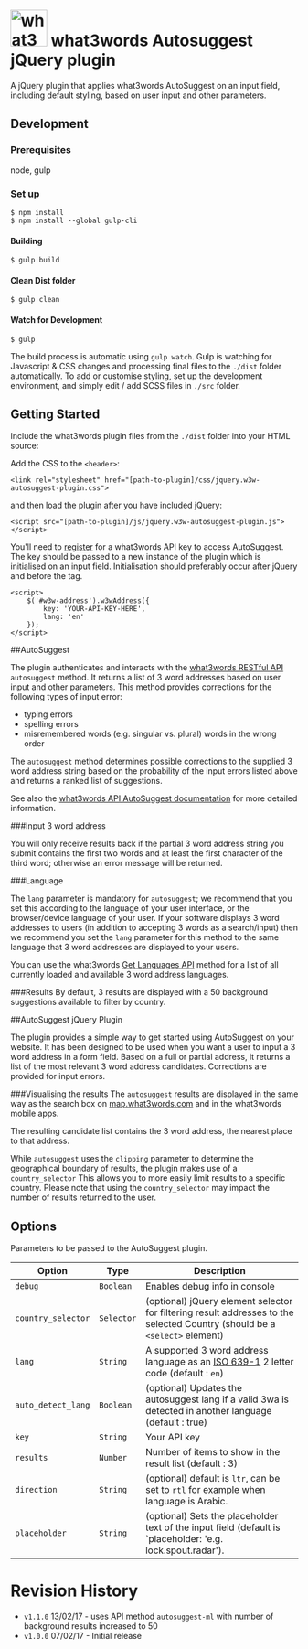 # <img src="https://what3words.com/assets/images/w3w_square_red.png" width="64" height="64" alt="what3words">&nbsp;what3words Autosuggest jQuery plugin
A jQuery plugin that applies what3words AutoSuggest on an input field, including default styling, based on user input and other parameters.


## Development

### Prerequisites
node, gulp

### Set up
```
$ npm install
$ npm install --global gulp-cli

```

#### Building
```
$ gulp build
```

#### Clean Dist folder
```
$ gulp clean
```

#### Watch for Development
```
$ gulp
```

The build process is automatic using `gulp watch`. Gulp is watching for Javascript & CSS changes and processing final files to the `./dist` folder automatically.
To add or customise styling, set up the development environment, and simply edit / add SCSS files in `./src` folder.


## Getting Started

Include the what3words plugin files from the `./dist` folder into your HTML source:

Add the CSS to the  `<header>`:
```
<link rel="stylesheet" href="[path-to-plugin]/css/jquery.w3w-autosuggest-plugin.css">
```

and then load the plugin after you have included jQuery:

```
<script src="[path-to-plugin]/js/jquery.w3w-autosuggest-plugin.js"></script>
```

You'll need to [register](https://map.what3words.com/register?dev=true) for a what3words API key to access AutoSuggest. The key should be passed to a new instance of the plugin which is initialised on an input field. Initialisation should preferably occur after jQuery and before the </body> tag.


```
<script>
	$('#w3w-address').w3wAddress({
		key: 'YOUR-API-KEY-HERE',
		lang: 'en'
	});
</script>
```

##AutoSuggest

The plugin authenticates and interacts with the [what3words RESTful API](https://docs.what3words.com/api/v2/) `autosuggest` method.
It returns a list of 3 word addresses based on user input and other parameters.
This method provides corrections for the following types of input error:

- typing errors
- spelling errors
- misremembered words (e.g. singular vs. plural) words in the wrong order

The `autosuggest` method determines possible corrections to the supplied 3 word address string based on the probability of the input errors listed above and returns a ranked list of suggestions.

See also the [what3words API AutoSuggest documentation](https://docs.what3words.com/api/v2/#autosuggest) for more detailed information.


###Input 3 word address

You will only receive results back if the partial 3 word address string you submit contains the first two words and at least the first character of the third word; otherwise an error message will be returned.

###Language

The `lang` parameter is mandatory for `autosuggest`; we recommend that you set this according to the language of your user interface, or the browser/device language of your user. If your software displays 3 word addresses to users (in addition to accepting 3 words as a search/input) then we recommend you set the `lang` parameter for this method to the same language that 3 word addresses are displayed to your users.

You can use the what3words [Get Languages API](https://docs.what3words.com/api/v2/#lang) method for a list of all currently loaded and available 3 word address languages.

###Results
 By default, 3 results are displayed with a 50 background suggestions available to filter by country.

##AutoSuggest jQuery Plugin

The plugin provides a simple way to get started using AutoSuggest on your website. It has been designed to be used when you want a user to input a 3 word address in a form field.
Based on a full or partial address, it returns a list of the most relevant 3 word address candidates. Corrections are provided for input errors.

###Visualising the results
The `autosuggest` results are displayed in the same way as the search box on [map.what3words.com](https://map.what3words.com/) and in the what3words mobile apps.

The resulting candidate list contains the 3 word address, the nearest place to that address.

While `autosuggest` uses the `clipping` parameter to determine the geographical boundary of results, the plugin makes use of a `country_selector` This allows you to more easily limit results to a specific country. Please note that using the `country_selector` may impact the number of results returned to the user.


## Options

Parameters to be passed to the AutoSuggest plugin.

| Option        		| Type		| Description
| ----------------------|-----------|-----------------------------------------------------------------------------------------------------------------------------------------------|
| `debug`      			| `Boolean` | Enables debug info in console   																												|
| `country_selector` 	| `Selector`| (optional) jQuery element selector for filtering result addresses to the selected Country (should be a `<select>` element)								|
| `lang`	        	| `String`	| A supported 3 word address language as an [ISO 639-1](https://en.wikipedia.org/wiki/List_of_ISO_639-1_codes) 2 letter code (default : `en`) 	|
| `auto_detect_lang`	| `Boolean`	| (optional) Updates the autosuggest lang if a valid 3wa is detected in another language (default : true)										|
| `key`			   		| `String`	| Your API key 																																	|
| `results`				| `Number`	| Number of items to show in the result list (default : 3)																						|
| `direction`			| `String`	| (optional) default is `ltr`, can be set to `rtl` for example when language is Arabic.															|
| `placeholder`			| `String`	| (optional) Sets the placeholder text of the input field (default is `placeholder: 'e.g. lock.spout.radar').									|


# Revision History

* `v1.1.0` 13/02/17 - uses API method `autosuggest-ml` with number of background results increased to 50
* `v1.0.0` 07/02/17 - Initial release
